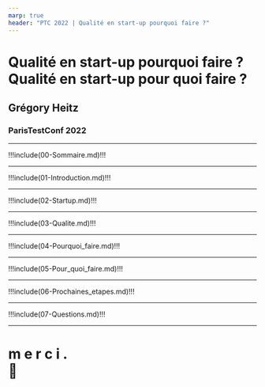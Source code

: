 ```yaml
---
marp: true
header: "PTC 2022 | Qualité en start-up pourquoi faire ?"
---
```

<!--
_header: ""
_footer: ""
-->

# <!-- fit --> **Qualité en start-up pourquoi faire ?**<br/>Qualité en start-up pour quoi faire ?

## **Grégory Heitz**

### ParisTestConf **2022**

---
<!--
_footer: ""
-->

!!!include(00-Sommaire.md)!!!

---
<!--
_footer: ""
footer: "1 | Introduction"
-->

!!!include(01-Introduction.md)!!!

---
<!--
_footer: ""
footer: "2 | Startup"
-->

!!!include(02-Startup.md)!!!

---
<!--
_footer: ""
footer: "3 | Qualité"
-->

!!!include(03-Qualite.md)!!!

---
<!--
_footer: ""
footer: "4 | Pourquoi faire ?"
-->

!!!include(04-Pourquoi_faire.md)!!!

---
<!--
_footer: ""
footer: "5 | Pour quoi faire ?"
-->

!!!include(05-Pour_quoi_faire.md)!!!

---
<!--
_footer: ""
footer: "6 | Prochaine étapes ?"
-->

!!!include(06-Prochaines_etapes.md)!!!

---
<!--
_footer: ""
-->
<style scoped>
section {
    text-align: center
}
</style>

!!!include(07-Questions.md)!!!

---
<!--
_footer: ""
-->
<style scoped>
section {
    text-align: center
}
</style>

# <!-- fit --> m e r c i **.**<br>🫶
